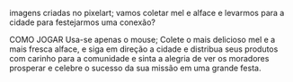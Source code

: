 imagens criadas no pixelart;
vamos coletar mel e alface e levarmos para a cidade para festejarmos uma conexão?

COMO JOGAR
Usa-se apenas o mouse;
Colete o mais delicioso mel e a mais fresca alface, e siga em direção a cidade e distribua seus produtos com carinho para a comunidade e sinta a alegria de ver os moradores prosperar e celebre o sucesso da sua missão em uma grande festa.
